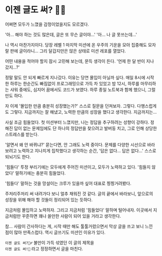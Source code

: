 # 이젠 글도 써? 🤷‍♂️

어쩌면 모두가 느꼈을 감정이었을지도 모르겠다.

'아... 해야 하는 것도 많은데, 글은 또 무슨 글이야...'
'아... 나 글 못쓰는데...'

나 역시 마찬가지이다.
당장 레벨 1 마지막 미션에 온 우주의 기운을 모아 집중해도 모자랄 판에 글이라니...
그리 달갑지만은 않은 상태로 미션 레포를 열었다.

어떤 내용을 적어야 할지 잠시 고민해 보는데, 문득 생각이 든다.
'언제 한 달 반이 지나갔지...?'

정말 말도 안 되게 빠르게 지나갔다. 이유는 당연 몰입이 아닐까 싶다.
매일 8시에 시작한 하루는 한순간도 빠짐없이 프로그래밍으로 가득 차 있었고
밤 12시, 하루를 마무리하는 샤워 중에도, 심지어 꿈에서도 코드가 보였다.
하루 종일 노트북과 함께 했으니, 그럴 만도 하다.

자 이제 '몰입한 만큼 충분히 성장했는가?' 스스로 질문을 던져보자.
그렇다. 다행스럽게도 그렇다.
지금까지는 잘 해냈고, 노력한 만큼의 성장을 했다고 생각한다. 지금까지는...

사실 조금 힘들었다.
첫 미션부터 느꼈지만, 나는 정답을 추구하려는 성향이 강하다.
정해진 답이 없는 문제임에도 단 하나의 정답만을 찾으려고 발버둥 치고, 그로 인해 상당한 스트레스를 받는다.

'알면서 왜 안 바뀌냐?' 묻는다면, 안 그래도 노력 중이다.
문제를 다양한 시선으로 바라보려고 노력하고
지나치게 집착했다고 생각하는 순간, '답은 없다... 답은 없다...' 스스로 되뇌기도 한다.

'힘들다' 투정 부리기에는 모두에게 주어진 미션이고, 모두가 노력하고 있다.
'힘들지 않았다' 말하기에는 충분히 힘들었다.

'힘들다' 말하는 것을 망설이는 크루가 있을까 싶어 대표로 찡찡거려봤다.

주저리주저리 써 내려가다 보니 얼추 채워진 것 같다.
글의 끝에서 바라보니, 앞으로의 성장을 위해 해야 할 것들이 정리되어 있는 듯하다.

지금처럼 몰입하고 노력하자.
그리고 지금처럼 '힘들었다' 말하며 털어내자.
이곳에서 지금처럼만 꾸준하면 꽤나 쓸만한 사람이 되어 있을 거라고 생각한다.

참... 사람이 간사하다는 게, 시작 때만 해도 툴툴거렸으면서 막상 글을 쓰고 보니 느낀 점이 많아 만족스럽다.
역시 글쓰기도 미션인 이유가 있다.

`이젠 글도 써?🤷‍♂️` 불만이 가득 섞였던 이 글의 제목을  
`이젠 글도 써!🙆` 라고 정정하면서 글을 마친다.
